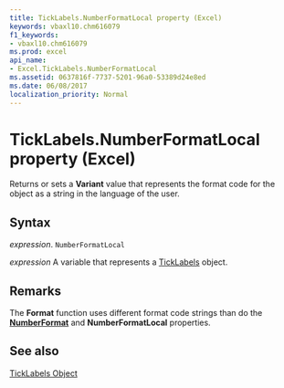 ```yaml
---
title: TickLabels.NumberFormatLocal property (Excel)
keywords: vbaxl10.chm616079
f1_keywords:
- vbaxl10.chm616079
ms.prod: excel
api_name:
- Excel.TickLabels.NumberFormatLocal
ms.assetid: 0637816f-7737-5201-96a0-53389d24e8ed
ms.date: 06/08/2017
localization_priority: Normal
---
```



# TickLabels.NumberFormatLocal property (Excel)

Returns or sets a  **Variant** value that represents the format code for the object as a string in the language of the user.


## Syntax

_expression_. `NumberFormatLocal`

_expression_ A variable that represents a [TickLabels](./Excel.TickLabels-graph-property.md) object.


## Remarks

The  **Format** function uses different format code strings than do the **[NumberFormat](Excel.TickLabels.NumberFormat.md)** and **NumberFormatLocal** properties.


## See also


[TickLabels Object](Excel.TickLabels(object).md)

